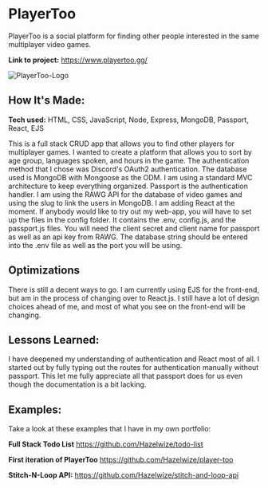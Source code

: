 # PlayerToo

PlayerToo is a social platform for finding other people interested in the same multiplayer video games. 

**Link to project:** https://www.playertoo.gg/


![PlayerToo-Logo](https://user-images.githubusercontent.com/97214996/180891251-d5d67224-eaf0-40f1-8339-33a1a8e4e74d.png)


## How It's Made:

**Tech used:** HTML, CSS, JavaScript, Node, Express, MongoDB, Passport, React, EJS

This is a full stack CRUD app that allows you to find other players for multiplayer games. I wanted to create a platform that allows you to sort by age group, languages spoken, and hours in the game. The authentication method that I chose was Discord's OAuth2 authentication. The database used is MongoDB with Mongoose as the ODM. I am using a standard MVC architecture to keep everything organized. Passport is the authentication handler. I am using the RAWG API for the database of video games and using the slug to link the users in MongoDB. I am adding React at the moment. If anybody would like to try out my web-app, you will have to set up the files in the config folder. It contains the .env, config.js, and the passport.js files. You will need the client secret and client name for passport as well as an api key from RAWG. The database string should be entered into the .env file as well as the port you will be using.
## Optimizations

There is still a decent ways to go. I am currently using EJS for the front-end, but am in the process of changing over to React.js. I still have a lot of design choices ahead of me, and most of what you see on the front-end will be changing. 
## Lessons Learned:

I have deepened my understanding of authentication and React most of all. I started out by fully typing out the routes for authentication manually without passport. This let me fully appreciate all that passport does for us even though the documentation is a bit lacking. 

## Examples:
Take a look at these examples that I have in my own portfolio:

**Full Stack Todo List** https://github.com/Hazelwize/todo-list

**First iteration of PlayerToo** https://github.com/Hazelwize/player-too

**Stitch-N-Loop API:** https://github.com/Hazelwize/stitch-and-loop-api



